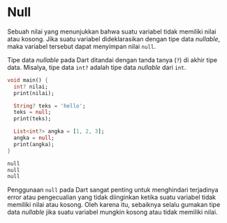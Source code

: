 # Null

Sebuah nilai yang menunjukkan bahwa suatu variabel tidak memiliki nilai atau kosong. Jika suatu variabel dideklarasikan dengan tipe data *nullable*, maka variabel tersebut dapat menyimpan nilai `null`.

Tipe data *nullable* pada Dart ditandai dengan tanda tanya (`?`) di akhir tipe data. Misalya, tipe data `int?` adalah tipe data *nullable* dari `int`.

```Dart
void main() {
  int? nilai;
  print(nilai);

  String? teks = 'hello';
  teks = null;
  print(teks);

  List<int?> angka = [1, 2, 3];
  angka = null;
  print(angka);
}
```
```sh
null
null
null
```

Penggunaan `null` pada Dart sangat penting untuk menghindari terjadinya error atau pengecualian yang tidak diinginkan ketika suatu variabel tidak memiliki nilai atau kosong. Oleh karena itu, sebaiknya selalu gumakan tipe data *nullable* jika suatu variabel mungkin kosong atau tidak memiliki nilai.